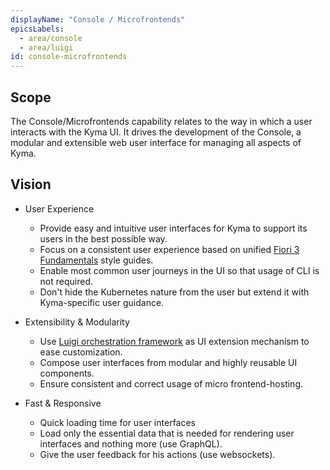 ```yaml
---
displayName: "Console / Microfrontends"
epicsLabels:
  - area/console
  - area/luigi
id: console-microfrontends
---
```


## Scope

The Console/Microfrontends capability relates to the way in which a user interacts with the Kyma UI. It drives the development of the Console, a modular and extensible web user interface for managing all aspects of Kyma.

## Vision

* User Experience

    * Provide easy and intuitive user interfaces for Kyma to support its users in the best possible way.
    * Focus on a consistent user experience based on unified [Fiori 3 Fundamentals](http://sap.github.io/fundamental-styles/) style guides.
    * Enable most common user journeys in the UI so that usage of CLI is not required.
    * Don't hide the Kubernetes nature from the user but extend it with Kyma-specific user guidance.

* Extensibility & Modularity

    * Use [Luigi orchestration framework](https://github.com/kyma-project/luigi) as UI extension mechanism to ease customization.
    * Compose user interfaces from modular and highly reusable UI components.
    * Ensure consistent and correct usage of micro frontend-hosting.

* Fast & Responsive

    * Quick loading time for user interfaces
    * Load only the essential data that is needed for rendering user interfaces and nothing more (use GraphQL).
    * Give the user feedback for his actions (use websockets).
